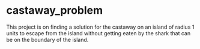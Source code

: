# castaway_problem

This project is on finding a solution for the castaway on an island of radius 1 units to escape from the island without getting eaten by the shark that can be on the boundary of the island.
